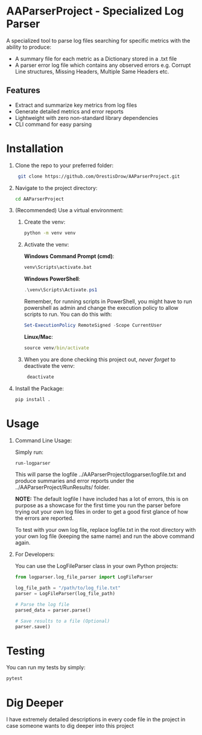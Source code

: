 # AAParserProject - Specialized Log Parser

A specialized tool to parse log files searching for specific metrics with the ability to produce:
* A summary file for each metric as a Dictionary stored in a .txt file
* A parser error log file which contains any observed errors e.g. Corrupt Line structures, Missing Headers, Multiple Same Headers etc. 

## Features

* Extract and summarize key metrics from log files
* Generate detailed metrics and error reports
* Lightweight with zero non-standard library dependencies
* CLI command for easy parsing

# Installation
1) Clone the repo to your preferred folder:
   ```bash
    git clone https://github.com/OrestisDrow/AAParserProject.git
   ```
2) Navigate to the project directory:
    ```bash
    cd AAParserProject
    ```
3) (Recommended) Use a virtual environment:
    1) Create the venv:
       ```bash
       python -m venv venv
       ```
    2) Activate the venv:
 
        **Windows Command Prompt (cmd)**:
        ```cmd
        venv\Scripts\activate.bat
        ```
        
        **Windows PowerShell**:
        ```PowerShell
        .\venv\Scripts\Activate.ps1
        ```
        Remember, for running scripts in PowerShell, you might have to run powershell as admin
        and change the execution policy to allow scripts to run. You can do this with:
        ```PowerShell
        Set-ExecutionPolicy RemoteSigned -Scope CurrentUser
        ```

        **Linux/Mac**:
        ```cmd
        source venv/bin/activate
        ```   
    3) When you are done checking this project out, *never forget* to deactivate the venv:
       ```bash
        deactivate
        ```   
4) Install the Package:
    ```bash
    pip install .
    ```   

# Usage
1) Command Line Usage:

   Simply run:
   ```bash
   run-logparser
   ```
   This will parse the logfile ../AAParserProject/logparser/logfile.txt and produce summaries and error reports under the ../AAParserProject/RunResults/ folder.

   **NOTE:** The default logfile I have included has a lot of errors, this is on purpose as a showcase for the first time you run the parser before trying
   out your own log files in order to get a good first glance of how the errors are reported.
   
   To test with your own log file, replace logfile.txt in the root directory with your own log file (keeping the same name) and run the above command again.
3) For Developers:
   
   You can use the LogFileParser class in your own Python projects:
   ```python
   from logparser.log_file_parser import LogFileParser

   log_file_path = "/path/to/log_file.txt"
   parser = LogFileParser(log_file_path)
   
   # Parse the log file
   parsed_data = parser.parse()
   
   # Save results to a file (Optional)
   parser.save()
   ```
# Testing

You can run my tests by simply:
```bash
pytest
```

# Dig Deeper

I have extremely detailed descriptions in every code file in the project in case someone wants
to dig deeper into this project